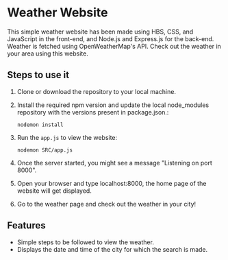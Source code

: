 # Weather Website

This simple weather website has been made using HBS, CSS, and JavaScript in the front-end, and Node.js and Express.js for the back-end. Weather is fetched using OpenWeatherMap's API. Check out the weather in your area using this website.

## Steps to use it

1. Clone or download the repository to your local machine.

2. Install the required npm version and update the local node_modules repository with the versions present in package.json.:
   ```
   nodemon install
   ```

3. Run the `app.js` to view the website:
   ```
   nodemon SRC/app.js
   ```

4. Once the server started, you might see a message "Listening on port 8000".

5. Open your browser and type localhost:8000, the home page of the website will get displayed.

6. Go to the weather page and check out the weather in your city!

## Features

- Simple steps to be followed to view the weather.
- Displays the date and time of the city for which the search is made.
